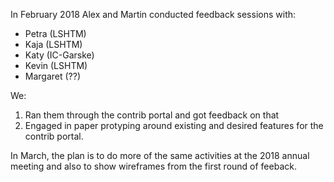 In February 2018 Alex and Martin conducted feedback sessions with:

* Petra (LSHTM)
* Kaja (LSHTM)
* Katy (IC-Garske)
* Kevin (LSHTM)
* Margaret (??)

We:

1. Ran them through the contrib portal and got feedback on that
2. Engaged in paper protyping around existing and desired features for the 
   contrib portal.

In March, the plan is to do more of the same activities at the 2018 annual 
meeting and also to show wireframes from the first round of feeback.
